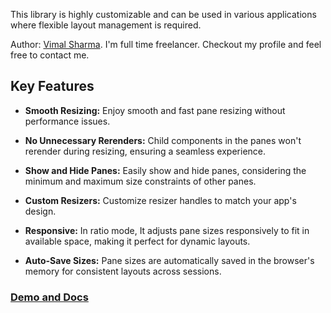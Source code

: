 
This library is highly customizable and can be used in
various applications where flexible layout management is required.

Author: [Vimal Sharma](https://vimalsharma.co.in/).
I'm full time freelancer. Checkout my profile and feel free to contact me.

## Key Features

* **Smooth Resizing:** Enjoy smooth and fast pane resizing without performance issues.

* **No Unnecessary Rerenders:** Child components in the panes won't rerender during resizing, ensuring a seamless experience.

* **Show and Hide Panes:** Easily show and hide panes, considering the minimum and maximum size constraints of other panes.

* **Custom Resizers:** Customize resizer handles to match your app's design.

* **Responsive:** In ratio mode, It adjusts pane sizes responsively to fit in available space, making it perfect for dynamic layouts.

* **Auto-Save Sizes:** Pane sizes are automatically saved in the browser's memory for consistent layouts across sessions.

### [Demo and Docs](https://bipankishore.github.io/resizable-panes-demo/)
